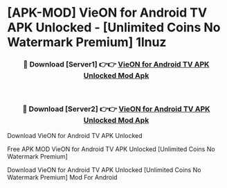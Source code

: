 # [APK-MOD] VieON for Android TV APK Unlocked - [Unlimited Coins No Watermark Premium] 1lnuz



<div align="center">
<h3>🔴 Download [Server1] 👉👉 <a href="https://momento.my/?title=VieON_for_Android_TV_APK_Unlocked">VieON for Android TV APK Unlocked Mod Apk</a></h3><br>

<h3>🔴 Download [Server2] 👉👉 <a href="https://momento.my/?title=VieON_for_Android_TV_APK_Unlocked">VieON for Android TV APK Unlocked Mod Apk</a></h3>
</div>



Download VieON for Android TV APK Unlocked 

Free APK MOD VieON for Android TV APK Unlocked [Unlimited Coins No Watermark Premium]

Download VieON for Android TV APK Unlocked [Unlimited Coins No Watermark Premium] Mod For Android
